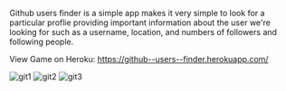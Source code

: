 Github users finder is a simple app makes it very simple to look for a particular proflie providing important information about the user we're looking for such as a username, location, and numbers of followers and following people.

View Game on Heroku: https://github--users--finder.herokuapp.com/

![git1](https://user-images.githubusercontent.com/62153882/117664582-cc6e0c00-b156-11eb-9f4a-d40780846e99.PNG)
![git2](https://user-images.githubusercontent.com/62153882/117664589-cd9f3900-b156-11eb-954a-24f6e602044c.PNG)
![git3](https://user-images.githubusercontent.com/62153882/117664572-c841ee80-b156-11eb-8ebf-aa0162842b6e.PNG)

